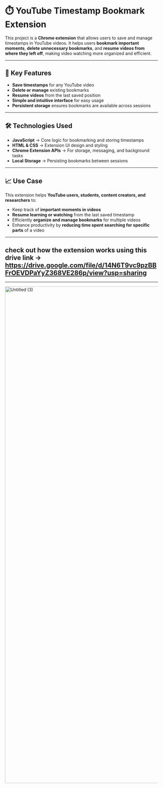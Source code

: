 # ⏱️ YouTube Timestamp Bookmark Extension

This project is a **Chrome extension** that allows users to save and manage timestamps in YouTube videos. It helps users **bookmark important moments**, **delete unnecessary bookmarks**, and **resume videos from where they left off**, making video watching more organized and efficient.

---

## 🔹 Key Features  
- **Save timestamps** for any YouTube video  
- **Delete or manage** existing bookmarks  
- **Resume videos** from the last saved position  
- **Simple and intuitive interface** for easy usage  
- **Persistent storage** ensures bookmarks are available across sessions  

---

## 🛠️ Technologies Used  
- **JavaScript** → Core logic for bookmarking and storing timestamps  
- **HTML & CSS** → Extension UI design and styling  
- **Chrome Extension APIs** → For storage, messaging, and background tasks  
- **Local Storage** → Persisting bookmarks between sessions  

---

## 📈 Use Case  
This extension helps **YouTube users, students, content creators, and researchers** to:  
- Keep track of **important moments in videos**  
- **Resume learning or watching** from the last saved timestamp  
- Efficiently **organize and manage bookmarks** for multiple videos  
- Enhance productivity by **reducing time spent searching for specific parts** of a video


---
check out how the extension works using this drive link -> https://drive.google.com/file/d/14N6T9vc9pzBBFrOEVDPaYyZ368VE286p/view?usp=sharing
---
---


<img width="3112" height="1638" alt="Untitled (3)" src="https://github.com/user-attachments/assets/123e5716-ec2b-4ede-94cc-aa3a79f07b4c" />


